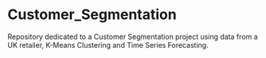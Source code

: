 # Customer_Segmentation
Repository dedicated to a Customer Segmentation project using data from a UK retailer, K-Means Clustering and Time Series Forecasting.
